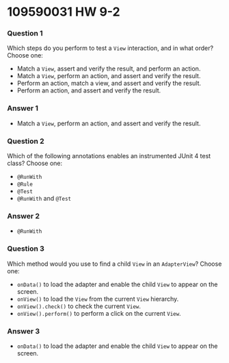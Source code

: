 # 109590031 HW 9-2

### **Question 1**

Which steps do you perform to test a `View` interaction, and in what order? Choose one:

- Match a `View`, assert and verify the result, and perform an action.
- Match a `View`, perform an action, and assert and verify the result.
- Perform an action, match a view, and assert and verify the result.
- Perform an action, and assert and verify the result.



### Answer 1



- Match a `View`, perform an action, and assert and verify the result.



### **Question 2**

Which of the following annotations enables an instrumented JUnit 4 test class? Choose one:

- `@RunWith`
- `@Rule`
- `@Test`
- `@RunWith` and `@Test`



### Answer 2

- `@RunWith`



### **Question 3**

Which method would you use to find a child `View` in an `AdapterView`? Choose one:

- `onData()` to load the adapter and enable the child `View` to appear on the screen.
- `onView()` to load the `View` from the current `View` hierarchy.
- `onView().check()` to check the current `View`.
- `onView().perform()` to perform a click on the current `View`.



### Answer 3

- `onData()` to load the adapter and enable the child `View` to appear on the screen.